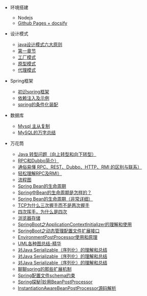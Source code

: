 - 环境搭建
  - Nodejs
  - [Github Pages + docsify](java/docsify/docsify.md)
- 设计模式
  - [java设计模式六大原则](desgin-pattern/principle.md)
  - [第一章节](desgin-pattern/Java面试必备：手写单例模式.md)
  - [工厂模式](desgin-pattern/工厂模式超详解（代码示例）.md)
  - [原型模式](desgin-pattern/设计模式之原型模式.md)
  - [代理模式](desgin-pattern/设计模式之代理模式.md)

- Spring框架

  - [初识spring框架](spring/【10分钟学Spring】：（一）初识Spring框架.md)
  - [依赖注入及示例](spring/【10分钟学Spring】：（二）一文搞懂spring依赖注入（DI）.md)
  - [spring的条件化装配](spring/【10分钟学Spring】：（三）你了解spring的高级装配吗_条件化装配bean.md)

- 数据库
  - [Mysql 主从复制](java/mysql/replication.md)
  - [MySQL的万字总结](java/mysql/summary.md)
  
- 万花筒
  - [Java 转型问题（向上转型和向下转型）](java/bases/transformation.md)
  - [RPC和Dubbo简介）](java/bases/rpcAndDubbo.md)
  - [通俗易懂 RPC、REST、Dubbo、HTTP、RMI 的区别与联系）](java/bases/rpc.md)
  - [轻松理解RPC及RMI）](java/bases/rpcAndRmi.md)
  - [流程图](java/bases/rpcAndRmi.md)
  - [Spring Bean的生命周期](java/bases/springBean/lifeCycleOfSpringBean.md)
  - [Spring中Bean的生命周期是怎样的？](java/bases/springBean/lifeCycleOfSpringBean1.md)
  - [Spring Bean的生命周期（非常详细）](java/bases/springBean/lifeCycleOfSpringBean2.md)
  - [TCP为什么三次握手而不是两次握手](java/bases/TCP/threeHands.md)
  - [四次挥手，为什么是四次](java/bases/TCP/fourWaves.md)
  - [浏览器存储](java/bases/browser/browserStorage.md)
  - [SpringBoot之ApplicationContextInitializer的理解和使用](java/bases/springBoot/applicationContextInitializer.md)
  - [SpringBoot之动态管理配置文件扩展接口](java/bases/springBoot/environmentPostProcessor.md)
  - [EnvironmentPostProcessor使用和原理](java/bases/springBoot/environmentPostProcessor2.md)
  - [UML各种图总结-精华](java/bases/UML/uml.md)
  - [对Java Serializable（序列化）的理解和总结](java/bases/serializable/serializable.md)
  - [对Java Serializable（序列化）的理解和总结](java/bases/httpclient/httpclient.md)
  - [对Java Serializable（序列化）的理解和总结](java/bases/ideal/ideal.md)
  - [聊聊spring的那些扩展机制](java/bases/springBean/lifeCycleOfSpringBean3.md)
  - [Spring配置文件schema约束](java/bases/springSchemal/springSchemal.md)
  - [Spring探秘|妙用BeanPostProcessor](java/bases/springBean/lifeCycleOfSpringBean4.md)
  - [InstantiationAwareBeanPostProcessor源码解析](java/bases/springBean/lifeCycleOfSpringBean5.md)
